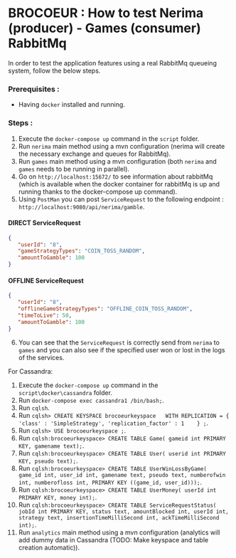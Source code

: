 # BROCOEUR : How to test Nerima (producer) - Games (consumer) RabbitMq

In order to test the application features using a real RabbitMq queueing system, follow the below steps.
### Prerequisites :
- Having `docker` installed and running.


### Steps :
1) Execute the `docker-compose up` command in the `script` folder.
2) Run `nerima` main method using a mvn configuration (nerima will create the necessary exchange and queues for RabbitMq).
3) Run `games` main method using a mvn configuration (both `nerima` and `games` needs to be running in parallel).
4) Go on `http://localhost:15672/` to see information about rabbitMq (which is available when the docker container for rabbitMq is up and running thanks to the docker-compose up command).
5) Using `PostMan` you can post `ServiceRequest` to the following endpoint : `http://localhost:9080/api/nerima/gamble`.

#### DIRECT ServiceRequest
```json
{
   "userId": "8",
   "gameStrategyTypes": "COIN_TOSS_RANDOM",
   "amountToGamble": 100
}
```

#### OFFLINE ServiceRequest
```json
{
   "userId": "8",
   "offlineGameStrategyTypes": "OFFLINE_COIN_TOSS_RANDOM",
   "timeToLive": 50,
   "amountToGamble": 100
}
```

6) You can see that the `ServiceRequest` is correctly send from `nerima` to `games` and you can also see if the specified user won or lost in the logs of the services.



For Cassandra:
1) Execute the `docker-compose up` command in the `script\docker\cassandra` folder.
2) Run `docker-compose exec cassandra1 /bin/bash;`.
3) Run `cqlsh`.
4) Run `cqlsh> CREATE KEYSPACE brocoeurkeyspace   WITH REPLICATION = {     'class' : 'SimpleStrategy', 'replication_factor' : 1    } ;`.
5) Run `cqlsh> USE brocoeurkeyspace ;`.
6) Run `cqlsh:brocoeurkeyspace> CREATE TABLE Game( gameid int PRIMARY KEY, gamename text);`.
7) Run `cqlsh:brocoeurkeyspace> CREATE TABLE User( userid int PRIMARY KEY, pseudo text);`.
8) Run `cqlsh:brocoeurkeyspace> CREATE TABLE UserWinLossByGame( game_id int, user_id int, gamename text, pseudo text, numberofwin int, numberofloss int, PRIMARY KEY ((game_id, user_id)));`.
8) Run `cqlsh:brocoeurkeyspace> CREATE TABLE UserMoney( userId int PRIMARY KEY, money int);`.
8) Run `cqlsh:brocoeurkeyspace> CREATE TABLE ServiceRequestStatus( jobId int PRIMARY KEY, status text, amountBlocked int, userId int, strategy text, insertionTimeMilliSecond int, ackTimeMilliSecond int);`.
9) Run `analytics` main method using a mvn configuration (analytics will add dummy data in Cassandra (TODO: Make keyspace and table creation automatic)).
